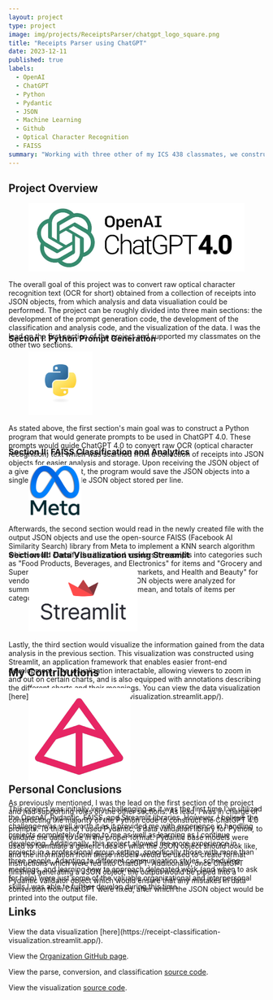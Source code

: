 ```yaml
---
layout: project
type: project
image: img/projects/ReceiptsParser/chatgpt_logo_square.png
title: "Receipts Parser using ChatGPT"
date: 2023-12-11
published: true
labels:
  - OpenAI
  - ChatGPT
  - Python
  - Pydantic
  - JSON
  - Machine Learning
  - Github
  - Optical Character Recognition
  - FAISS
summary: "Working with three other of my ICS 438 classmates, we constructed a program which would parse the raw text obtained from using optical character recognition (OCR) on random consumer receipts into JSON objects using OpenAI's large language model, ChatGPT. It would then provide analytics on the JSON data and use it to train a KNN model from the FAISS library (open-sourced from Facebook AI) to classify new receipts into categories. The data from analysis would be used to create a simple visualization using Streamlit."
---
```

<div style="height:275px;">
<h2>Project Overview</h2>
<div>
  <figure class="figure w-50 float-start m-2">
    <img class="img-fluid" src="../img/projects/ReceiptsParser/chatgpt4_logo.png" alt="ChatGPT 4.0 Logo">
  </figure>
  <p>The overall goal of this project was to convert raw optical character recognition text (OCR for short) obtained from a collection of receipts into JSON objects, from which analysis and data visualiation could be performed. The project can be roughly divided into three main sections: the development of the prompt generation code, the development of the classification and analysis code, and the visualization of the data. I was the lead on the first section of the project and supported my classmates on the other two sections.</p>
</div>
</div>

<div style="height:200px;">
<h3>Section I: Python Prompt Generation</h3>
<div>
  <figure class="figure w-20 float-start m-2">
    <img style="height:125px;" src="../img/projects/ReceiptsParser/python_logo.jpg" alt="Python Logo">
  </figure>
</div>
<p>As stated above, the first section's main goal was to construct a Python program that would generate prompts to be used in ChatGPT 4.0. These prompts would guide ChatGPT 4.0 to convert raw OCR (optical character recognition) text which was scanned from a collection of receipts into JSON objects for easier analysis and storage. Upon receiving the JSON object of a given OCR text input, the program would save the JSON objects into a single file, with a single JSON object stored per line.</p>
</div>

<div style="height:180px;">
<h3>Section II: FAISS Classification and Analytics</h3>
<div>
  <figure class="figure w-20 float-end m-2">
    <img style="height:100px;" src="../img/projects/ReceiptsParser/meta_logo_with_label.png" alt="Meta Logo">
  </figure>
<p>Afterwards, the second section would read in the newly created file with the output JSON objects and use the open-source FAISS (Facebook AI Similarity Search) library from Meta to implement a KNN search algorithm which would classify the items and vendors in receipts into categories such as "Food Products, Beverages, and Electronics" for items and "Grocery and Supermarkets, Restaurants and Supermarkets, and Health and Beauty" for vendors. Afterwards, the classified JSON objects were analyzed for summary statstics such as frequency, mean, and totals of items per category per vendor.</p>
</div>
</div>

<div style="height:200px;">
<h3>Section III: Data Visualization using Streamlit</h3>
<div>
  <figure class="figure w-30 float-start m-2">
    <img style="height:125px;" src="../img/projects/ReceiptsParser/streamlit_logo.png" alt="Streamlit Logo">
  </figure>
<p>Lastly, the third section would visualize the information gained from the data analysis in the previous section. This visualization was constructed using Streamlit, an application framework that enables easier front-end development. The visualization interactable, allowing viewers to zoom in and out on certain charts, and is also equipped with annotations describing the different charts and their meanings. You can view the data visualization [here](https://receipt-classification-visualization.streamlit.app/).</p>
</div>
</div>

<div style="height:200px;">
<h2>My Contributions</h2>
<div>
  <figure class="figure w-20 float-start m-2">
    <img class="img-fluid" src="../img/projects/ReceiptsParser/pydantic_logo.png" alt="Pydantic Logo">
  </figure>
<p>As previously mentioned, I was the lead on the first section of the project and had supporting roles on the other sections. As lead, I was in charge of constructing the majority of the Python code to construct the ChatGPT 4.0 prompts. To this end, I used Pydantic, a data validation library for Python, to validate the data to be in the proper format. Pydantic base models were used to formulate a generic idea of what the JSON object should look like, and the information from these models would be used to create format instructions which were fed into ChatGPT. Additionally, once ChatGPT finished generating a JSON object, the output would be piped into a Pydantic validator object which would ensure that any mistakes in data conversion from ChatGPT were fixed, after which the JSON object would be printed into the output file.</p>
</div>
</div>

<h2>Personal Conclusions</h2>
This project was initially very challenging as it was the first time I've utilized the OpenAI, Pydantic, FAISS, and Streamlit libraries. However, I believe the challenge was well worth it as it provided me with experience in handling projects completely foreign to me as well as learning as I continue developing. Additionally, this project allowed me more experience in projects in a professional group setting, specifically those with more than three people. Adapting to different communication styles, scheduling meetings, and learning how to approach delegated work (and when to ask for help) were just some of the valuable organizational and interpersonal skills I was able to further develop during this time.

<h2>Links</h2>
View the data visualization [here](https://receipt-classification-visualization.streamlit.app/).

View the [Organization GitHub page](https://github.com/manoa-organization-database).

View the parse, conversion, and classification [source code](https://github.com/RecieptsParse/OCR_TO_JSON).

View the visualization [source code](https://github.com/RecieptsParse/visualization).

